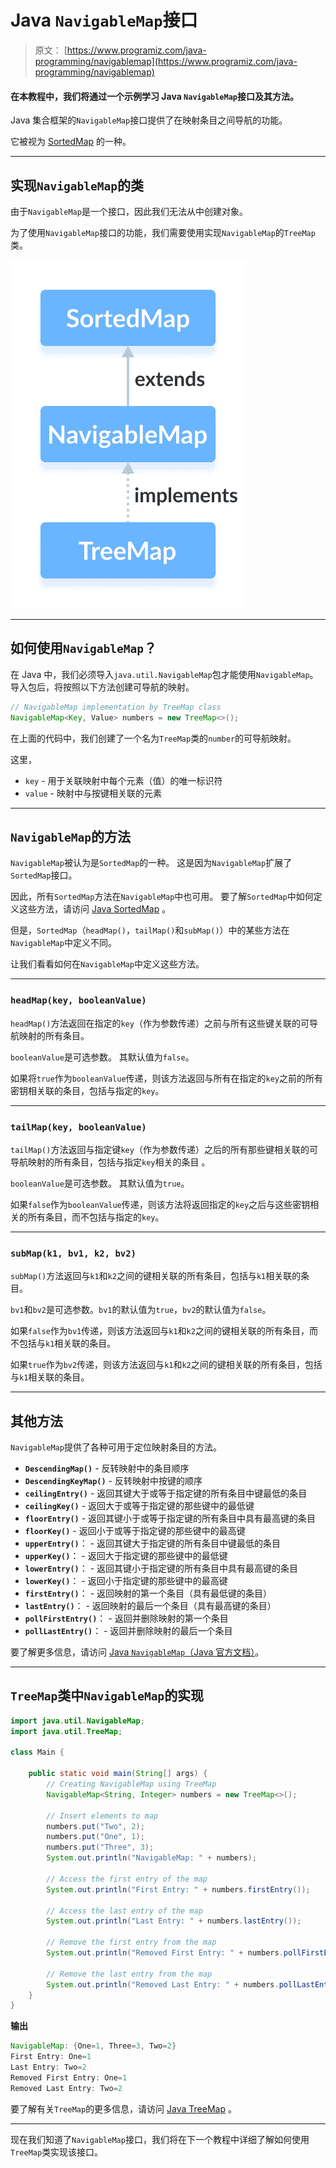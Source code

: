 # Java `NavigableMap`接口

> 原文： [https://www.programiz.com/java-programming/navigablemap](https://www.programiz.com/java-programming/navigablemap)

#### 在本教程中，我们将通过一个示例学习 Java `NavigableMap`接口及其方法。

Java 集合框架的`NavigableMap`接口提供了在映射条目之间导航的功能。

它被视为 [SortedMap](/java-programming/sortedmap "Java SortedMap Interface") 的一种。

* * *

## 实现`NavigableMap`的类

由于`NavigableMap`是一个接口，因此我们无法从中创建对象。

为了使用`NavigableMap`接口的功能，我们需要使用实现`NavigableMap`的`TreeMap`类。

![Java TreeMap class implements the Java NavigableMap interface.](img/c185c722105f53b081975dd48f704330.png)

* * *

## 如何使用`NavigableMap`？

在 Java 中，我们必须导入`java.util.NavigableMap`包才能使用`NavigableMap`。 导入包后，将按照以下方法创建可导航的映射。

```java
// NavigableMap implementation by TreeMap class
NavigableMap<Key, Value> numbers = new TreeMap<>(); 
```

在上面的代码中，我们创建了一个名为`TreeMap`类的`number`的可导航映射。

这里，

*   `key` - 用于关联映射中每个元素（值）的唯一标识符
*   `value` - 映射中与按键相关联的元素

* * *

## `NavigableMap`的方法

`NavigableMap`被认为是`SortedMap`的一种。 这是因为`NavigableMap`扩展了`SortedMap`接口。

因此，所有`SortedMap`方法在`NavigableMap`中也可用。 要了解`SortedMap`中如何定义这些方法，请访问 [Java SortedMap](/java-programming/sortedmap) 。

但是，`SortedMap`（`headMap()`，`tailMap()`和`subMap()`）中的某些方法在`NavigableMap`中定义不同。

让我们看看如何在`NavigableMap`中定义这些方法。

* * *

### `headMap(key, booleanValue)`

`headMap()`方法返回在指定的`key`（作为参数传递）之前与所有这些键关联的可导航映射的所有条目。

`booleanValue`是可选参数。 其默认值为`false`。

如果将`true`作为`booleanValue`传递，则该方法返回与所有在指定的`key`之前的所有密钥相关联的条目，包括与指定的`key`。

* * *

### `tailMap(key, booleanValue)`

`tailMap()`方法返回与指定键`key`（作为参数传递）之后的所有那些键相关联的可导航映射的所有条目，包括与指定`key`相关的条目 。

`booleanValue`是可选参数。 其默认值为`true`。

如果`false`作为`booleanValue`传递，则该方法将返回指定的`key`之后与这些密钥相关的所有条目，而不包括与指定的`key`。

* * *

### `subMap(k1, bv1, k2, bv2)`

`subMap()`方法返回与`k1`和`k2`之间的键相关联的所有条目，包括与`k1`相关联的条目。

`bv1`和`bv2`是可选参数。`bv1`的默认值为`true`，`bv2`的默认值为`false`。

如果`false`作为`bv1`传递，则该方法返回与`k1`和`k2`之间的键相关联的所有条目，而不包括与`k1`相关联的条目。

如果`true`作为`bv2`传递，则该方法返回与`k1`和`k2`之间的键相关联的所有条目，包括与`k1`相关联的条目。

* * *

## 其他方法

`NavigableMap`提供了各种可用于定位映射条目的方法。

*   **`DescendingMap()`** - 反转映射中的条目顺序
*   **`DescendingKeyMap()`** - 反转映射中按键的顺序
*   **`ceilingEntry()`** - 返回其键大于或等于指定键的所有条目中键最低的条目
*   **`ceilingKey()`** - 返回大于或等于指定键的那些键中的最低键
*   **`floorEntry()`** - 返回其键小于或等于指定键的所有条目中具有最高键的条目
*   **`floorKey()`** - 返回小于或等于指定键的那些键中的最高键
*   **`upperEntry()`**： - 返回其键大于指定键的所有条目中键最低的条目
*   **`upperKey()`**： - 返回大于指定键的那些键中的最低键
*   **`lowerEntry()`**： - 返回其键小于指定键的所有条目中具有最高键的条目
*   **`lowerKey()`**： - 返回小于指定键的那些键中的最高键
*   **`firstEntry()`**： - 返回映射的第一个条目（具有最低键的条目）
*   **`lastEntry()`**： - 返回映射的最后一个条目（具有最高键的条目）
*   **`pollFirstEntry()`**： - 返回并删除映射的第一个条目
*   **`pollLastEntry()`**： - 返回并删除映射的最后一个条目

要了解更多信息，请访问 [Java `NavigableMap`（Java 官方文档）](https://docs.oracle.com/javase/7/docs/api/java/util/NavigableMap.html)。

* * *

## `TreeMap`类中`NavigableMap`的实现

```java
import java.util.NavigableMap;
import java.util.TreeMap;

class Main {

    public static void main(String[] args) {
        // Creating NavigableMap using TreeMap
        NavigableMap<String, Integer> numbers = new TreeMap<>();

        // Insert elements to map
        numbers.put("Two", 2);
        numbers.put("One", 1);
        numbers.put("Three", 3);
        System.out.println("NavigableMap: " + numbers);

        // Access the first entry of the map
        System.out.println("First Entry: " + numbers.firstEntry());

        // Access the last entry of the map
        System.out.println("Last Entry: " + numbers.lastEntry());

        // Remove the first entry from the map
        System.out.println("Removed First Entry: " + numbers.pollFirstEntry());

        // Remove the last entry from the map
        System.out.println("Removed Last Entry: " + numbers.pollLastEntry());
    }
} 
```

**输出**

```java
NavigableMap: {One=1, Three=3, Two=2}
First Entry: One=1
Last Entry: Two=2
Removed First Entry: One=1
Removed Last Entry: Two=2 
```

要了解有关`TreeMap`的更多信息，请访问 [Java TreeMap](/java-programming/treemap "Java TreeMap class") 。

* * *

现在我们知道了`NavigableMap`接口，我们将在下一个教程中详细了解如何使用`TreeMap`类实现该接口。